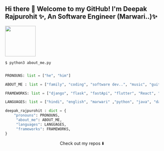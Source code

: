 <!-- ### Hi there 👋 -->

<!--
**AvinashRajPurohit/AvinashRajPurohit** is a ✨ _special_ ✨ repository because its `README.md` (this file) appears on your GitHub profile.

Here are some ideas to get you started:

- 🔭 I’m currently working on ...
- 🌱 I’m currently learning ...
- 👯 I’m looking to collaborate on ...
- 🤔 I’m looking for help with ...
- 💬 Ask me about ...
- 📫 How to reach me: ...
- 😄 Pronouns: ...
- ⚡ Fun fact: ...
-->

## Hi there 👋 Welcome to my GitHub! I'm Deepak Rajpurohit ✨, An Software Engineer (Marwari..)✨
<img src="https://cdn-icons-png.flaticon.com/512/3694/3694892.png" width="100">



```$ python3 about_me.py ```

```python

PRONOUNS: list = ["he", "him"]

ABOUT_ME : list = ["family", "coding", "software dev..", "music", "guitar", "Chai", "..." ]

FRAMEWORKS: list = ["django", "flask", "fastApi", "flutter", "React", "..."]

LANGUAGES: list = ["hindi", "english", "marwari" ,"python", "java", "dart", "C/C++", "javascript", "golang", "..."]

deepak_rajpurohit : dict = {
    "pronouns": PRONOUNS,
     "about_me": ABOUT_ME,
     "languages": LANGUAGES,
     "frameworks": FRAMEWORKS,
}

```

<p align="center">
Check out my repos ⬇️  
</p>





